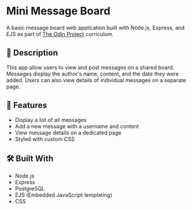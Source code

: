 # Mini Message Board

A basic message board web application built with Node.js, Express, and EJS as part of [The Odin Project](https://www.theodinproject.com/) curriculum.

## 📝 Description

This app allow users to view and post messages on a shared board. Messages display the author's name, content, and the date they were added. Users can also view details of individual messages on a separate page.

## 🚀 Features

- Display a list of all messages
- Add a new message with a username and content
- View message details on a dedicated page
- Styled with custom CSS

## 🛠️ Built With

- Node.js
- Express
- PostgreSQL
- EJS (Embedded JavaScript templating)
- CSS